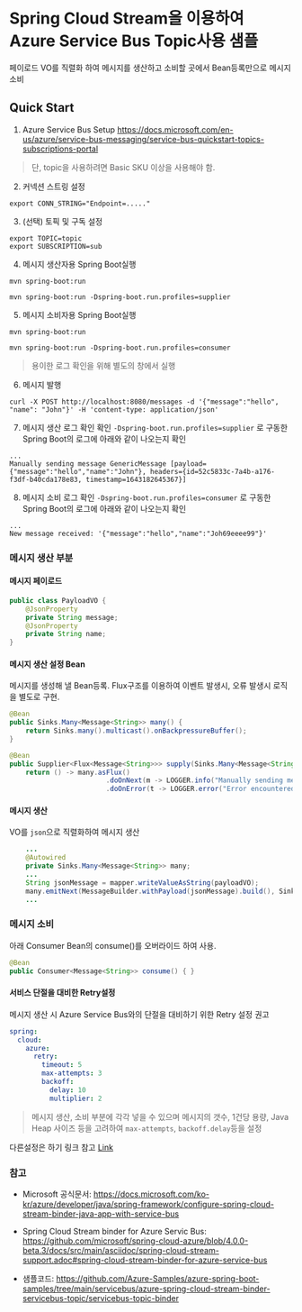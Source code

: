 # Spring Cloud Stream을 이용하여 Azure Service Bus Topic사용 샘플


페이로드 VO를 직렬화 하여 메시지를 생산하고 소비할 곳에서 Bean등록만으로 메시지 소비

## Quick Start

1. Azure Service Bus Setup
<https://docs.microsoft.com/en-us/azure/service-bus-messaging/service-bus-quickstart-topics-subscriptions-portal>

> 단, topic을 사용하려면 Basic SKU 이상을 사용해야 함.

2. 커넥션 스트링 설정

```shell
export CONN_STRING="Endpoint=....."
```

3. (선택) 토픽 및 구독 설정

```shell
export TOPIC=topic
export SUBSCRIPTION=sub
```

4. 메시지 생산자용 Spring Boot실행

```shell
mvn spring-boot:run

mvn spring-boot:run -Dspring-boot.run.profiles=supplier

```

5. 메시지 소비자용 Spring Boot실행

```shell
mvn spring-boot:run

mvn spring-boot:run -Dspring-boot.run.profiles=consumer

```
> 용이한 로그 확인을 위해 별도의 창에서 실행

6. 메시지 발행

```shell
curl -X POST http://localhost:8080/messages -d '{"message":"hello", "name": "John"}' -H 'content-type: application/json'
```

7. 메시지 생산 로그 확인 확인 
`-Dspring-boot.run.profiles=supplier` 로 구동한 Spring Boot의 로그에 아래와 같이 나오는지 확인

```
...
Manually sending message GenericMessage [payload={"message":"hello","name":"John"}, headers={id=52c5833c-7a4b-a176-f3df-b40cda178e83, timestamp=1643182645367}]
```

8. 메시지 소비 로그 확인
`-Dspring-boot.run.profiles=consumer` 로 구동한 Spring Boot의 로그에 아래와 같이 나오는지 확인

```
...
New message received: '{"message":"hello","name":"Joh69eeee99"}'
```

### 메시지 생산 부분

#### 메시지 페이로드

```Java
public class PayloadVO {
    @JsonProperty
    private String message;
    @JsonProperty
    private String name;
}
```

#### 메시지 생산 설정 Bean

메시지를 생성해 낼 Bean등록. Flux구조를 이용하여 이벤트 발생시, 오류 발생시 로직을 별도로 구현.

```Java
@Bean
public Sinks.Many<Message<String>> many() {
    return Sinks.many().multicast().onBackpressureBuffer();
}

@Bean
public Supplier<Flux<Message<String>>> supply(Sinks.Many<Message<String>> many) {
    return () -> many.asFlux()
                        .doOnNext(m -> LOGGER.info("Manually sending message {}", m))
                        .doOnError(t -> LOGGER.error("Error encountered", t));
```

#### 메시지 생산

VO를 `json`으로 직렬화하여 메시지 생산

```Java
    ...
    @Autowired
    private Sinks.Many<Message<String>> many;
    ...
    String jsonMessage = mapper.writeValueAsString(payloadVO);
    many.emitNext(MessageBuilder.withPayload(jsonMessage).build(), Sinks.EmitFailureHandler.FAIL_FAST);
    ...
```

### 메시지 소비

아래 Consumer Bean의 consume()를 오버라이드 하여 사용.

```Java
@Bean
public Consumer<Message<String>> consume() { }
```

#### 서비스 단절을 대비한 Retry설정

메시지 생산 시 Azure Service Bus와의 단절을 대비하기 위한 Retry 설정 권고

```yaml
spring:
  cloud:
    azure:
      retry:
        timeout: 5
        max-attempts: 3
        backoff:
          delay: 10
          multiplier: 2
```
> 메시지 생산, 소비 부분에 각각 넣을 수 있으며 메시지의 갯수, 1건당 용량, Java Heap 사이즈 등을 고려하여 `max-attempts`, `backoff.delay`등을 설정

다른설정은 하기 링크 참고
[Link](https://microsoft.github.io/spring-cloud-azure/current/reference/html/index.html#spring-cloud-stream-binder-for-azure-service-bus)

### 참고

* Microsoft 공식문서: https://docs.microsoft.com/ko-kr/azure/developer/java/spring-framework/configure-spring-cloud-stream-binder-java-app-with-service-bus

* Spring Cloud Stream binder for Azure Servic Bus: https://github.com/microsoft/spring-cloud-azure/blob/4.0.0-beta.3/docs/src/main/asciidoc/spring-cloud-stream-support.adoc#spring-cloud-stream-binder-for-azure-service-bus
 
* 샘플코드: https://github.com/Azure-Samples/azure-spring-boot-samples/tree/main/servicebus/azure-spring-cloud-stream-binder-servicebus-topic/servicebus-topic-binder
